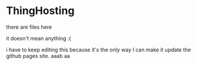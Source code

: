 # ThingHosting
there are files here

it doesn't mean anything :(

i have to keep editing this because it's the only way I can make it update the github pages site.
aaab
aa
